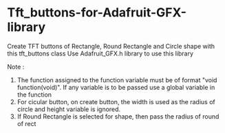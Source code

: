 # Tft_buttons-for-Adafruit-GFX-library
Create TFT buttons of Rectangle, Round Rectangle and Circle shape with this tft_buttons class
Use Adafruit_GFX.h library to use this library

Note : 
  1. The function assigned to the function variable must be of format "void function(void)". If any variable is to be passed use a global variable in the function
  2. For cicular button, on create button, the width is used as the radius of circle and height variable is ignored.
  3. If Round Rectangle is selected for shape, then pass the radius of round of rect
